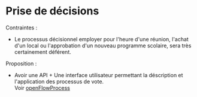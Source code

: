 
Prise de décisions
===

Contraintes :

- Le processus décisionnel employer pour l'heure d'une réunion,
  l'achat d'un local ou l'approbation d'un nouveau programme
  scolaire, sera très certainement déférent.

Proposition :

- Avoir une API + Une interface utilisateur permettant la
  déscription et l'application des processus de vote. \
  Voir [openFlowProcess](openFlowProcess.md)
